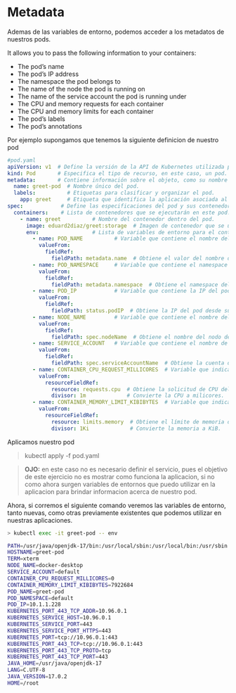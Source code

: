 # Metadata
Ademas de las variables de entorno, podemos acceder a los metadatos de nuestros pods. 

It allows you to pass the following information to your containers:
* The pod’s name
* The pod’s IP address
* The namespace the pod belongs to
* The name of the node the pod is running on
* The name of the service account the pod is running under
* The CPU and memory requests for each container
* The CPU and memory limits for each container
* The pod’s labels
* The pod’s annotations

Por ejemplo supongamos que tenemos la siguiente definicion de nuestro pod

```yaml
#pod.yaml
apiVersion: v1  # Define la versión de la API de Kubernetes utilizada para este recurso.
kind: Pod       # Especifica el tipo de recurso, en este caso, un pod.
metadata:       # Contiene información sobre el objeto, como su nombre y etiquetas.
  name: greet-pod  # Nombre único del pod.
  labels:          # Etiquetas para clasificar y organizar el pod.
    app: greet     # Etiqueta que identifica la aplicación asociada al pod.
spec:            # Define las especificaciones del pod y sus contenedores.
  containers:    # Lista de contenedores que se ejecutarán en este pod.
    - name: greet          # Nombre del contenedor dentro del pod.
      image: eduard2diaz/greet:storage  # Imagen de contenedor que se utilizará.
      env:                 # Lista de variables de entorno para el contenedor.
        - name: POD_NAME          # Variable que contiene el nombre del pod.
          valueFrom:
            fieldRef:
              fieldPath: metadata.name  # Obtiene el valor del nombre del pod desde sus metadatos.
        - name: POD_NAMESPACE     # Variable que contiene el namespace del pod.
          valueFrom:
            fieldRef:
              fieldPath: metadata.namespace  # Obtiene el namespace del pod.
        - name: POD_IP            # Variable que contiene la IP del pod.
          valueFrom:
            fieldRef:
              fieldPath: status.podIP  # Obtiene la IP del pod desde su estado.
        - name: NODE_NAME         # Variable que contiene el nombre del nodo donde se ejecuta el pod.
          valueFrom:
            fieldRef:
              fieldPath: spec.nodeName  # Obtiene el nombre del nodo desde la especificación del pod.
        - name: SERVICE_ACCOUNT   # Variable que contiene el nombre de la cuenta de servicio asociada al pod.
          valueFrom:
            fieldRef:
              fieldPath: spec.serviceAccountName  # Obtiene la cuenta de servicio utilizada por el pod.
        - name: CONTAINER_CPU_REQUEST_MILLICORES  # Variable que indica la CPU solicitada en milicores.
          valueFrom:
            resourceFieldRef:
              resource: requests.cpu  # Obtiene la solicitud de CPU del contenedor.
              divisor: 1m             # Convierte la CPU a milicores.
        - name: CONTAINER_MEMORY_LIMIT_KIBIBYTES  # Variable que indica el límite de memoria en KiB.
          valueFrom:
            resourceFieldRef:
              resource: limits.memory  # Obtiene el límite de memoria del contenedor.
              divisor: 1Ki             # Convierte la memoria a KiB.
```

Aplicamos nuestro pod 
> kubectl apply -f pod.yaml

> **OJO:** en este caso no es necesario definir el servicio, pues el objetivo de este ejercicio no es mostrar
como funciona la aplicacion, si no como ahora surgen variables de entornos que puedo utilizar en la aplicacion
para brindar informacion acerca de nuestro pod.

Ahora, si corremos el siguiente comando veremos las variables de entorno, tanto nuevas, como otras previamente
existentes que podemos utilizar en nuestras aplicaciones.

```bash
> kubectl exec -it greet-pod -- env

PATH=/usr/java/openjdk-17/bin:/usr/local/sbin:/usr/local/bin:/usr/sbin:/usr/bin:/sbin:/bin
HOSTNAME=greet-pod
TERM=xterm
NODE_NAME=docker-desktop
SERVICE_ACCOUNT=default
CONTAINER_CPU_REQUEST_MILLICORES=0
CONTAINER_MEMORY_LIMIT_KIBIBYTES=7922684
POD_NAME=greet-pod
POD_NAMESPACE=default
POD_IP=10.1.1.228
KUBERNETES_PORT_443_TCP_ADDR=10.96.0.1
KUBERNETES_SERVICE_HOST=10.96.0.1
KUBERNETES_SERVICE_PORT=443
KUBERNETES_SERVICE_PORT_HTTPS=443
KUBERNETES_PORT=tcp://10.96.0.1:443
KUBERNETES_PORT_443_TCP=tcp://10.96.0.1:443
KUBERNETES_PORT_443_TCP_PROTO=tcp
KUBERNETES_PORT_443_TCP_PORT=443
JAVA_HOME=/usr/java/openjdk-17
LANG=C.UTF-8
JAVA_VERSION=17.0.2
HOME=/root
```